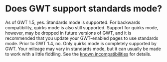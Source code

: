 # Does GWT support standards mode? #
As of GWT 1.5, yes. Standards mode is supported. For backwards compatibility, quirks mode is also still supported. Support for quirks mode, however, may be dropped in future versions of GWT, and it is recommended that you update your GWT-enabled pages to use standards mode.
<a href='Hidden comment: 
TODO: Should this be "In GWT 1.4 and prior..."?
'></a>
Prior to GWT 1.4, no. Only quirks mode is completely supported by GWT. Your mileage may vary in standards mode, but it can usually be made to work with a little fiddling. See the [known incompatibilities](http://code.google.com/p/google-web-toolkit/issues/list?can=2&q=category:DocType) for details.
